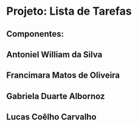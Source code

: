 # Projeto: Lista de Tarefas
## Componentes:
## Antoniel William da Silva
## Francimara Matos de Oliveira
## Gabriela Duarte Albornoz
## Lucas Coêlho Carvalho

